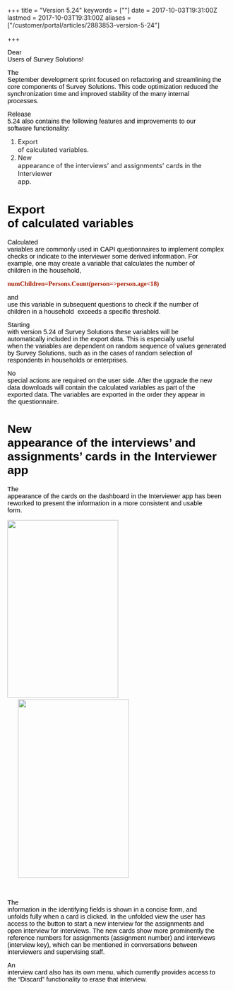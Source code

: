 +++
title = "Version 5.24"
keywords = [""]
date = 2017-10-03T19:31:00Z
lastmod = 2017-10-03T19:31:00Z
aliases = ["/customer/portal/articles/2883853-version-5-24"]

+++

<span id="docs-internal-guid-023fb4fa-e3b8-6e3d-4873-9680fe53689c"><span
style="font-size: 11pt; font-family: Arial; color: rgb(0, 0, 0); background-color: transparent; vertical-align: baseline; white-space: pre-wrap;">Dear
Users of Survey Solutions!</span></span>

<span id="docs-internal-guid-023fb4fa-e3b8-6e3d-4873-9680fe53689c"><span
style="font-size: 11pt; font-family: Arial; color: rgb(0, 0, 0); background-color: transparent; vertical-align: baseline; white-space: pre-wrap;">The
September development sprint focused on refactoring and streamlining the
core components of Survey Solutions. This code optimization reduced the
synchronization time and improved stability of the many internal
processes.      </span></span>

<span id="docs-internal-guid-023fb4fa-e3b8-6e3d-4873-9680fe53689c"><span
style="font-size: 11pt; font-family: Arial; color: rgb(0, 0, 0); background-color: transparent; vertical-align: baseline; white-space: pre-wrap;">Release
5.24 also contains the following features and improvements to our
software functionality:</span></span>

1.  <span
    id="docs-internal-guid-023fb4fa-e3b8-6e3d-4873-9680fe53689c"><span
    style="font-size: 11pt; background-color: transparent; vertical-align: baseline; white-space: pre-wrap;">Export
    of calculated variables.</span></span>
2.  <span
    style="font-size: 11pt; background-color: transparent; vertical-align: baseline; white-space: pre-wrap;">New
    appearance of the interviews’ and assignments’ cards in the
    Interviewer app.</span>

<span id="docs-internal-guid-023fb4fa-e3bc-459e-beff-ae1a8be85ee8"><span style="font-size: 20pt; font-family: Arial; color: rgb(0, 0, 0); background-color: transparent; vertical-align: baseline; white-space: pre-wrap;">Export of calculated variables</span></span>
=======================================================================================================================================================================================================================================================================

<span id="docs-internal-guid-023fb4fa-e3bc-459e-beff-ae1a8be85ee8"><span
style="font-size: 11pt; font-family: Arial; color: rgb(0, 0, 0); background-color: transparent; vertical-align: baseline; white-space: pre-wrap;">Calculated
variables are commonly used in CAPI questionnaires to implement complex
checks or indicate to the interviewer some derived information. For
example, one may create a variable that calculates the number of
children in the household,</span></span>

<span id="docs-internal-guid-023fb4fa-e3bc-459e-beff-ae1a8be85ee8"><span
style="font-size: 11pt; font-family: Consolas; color: rgb(166, 28, 0); background-color: transparent; font-weight: 700; vertical-align: baseline; white-space: pre-wrap;">numChildren=Persons.Count(person=&gt;person.age&lt;18)</span></span>

<span id="docs-internal-guid-023fb4fa-e3bc-459e-beff-ae1a8be85ee8"><span
style="font-size: 11pt; font-family: Arial; color: rgb(0, 0, 0); background-color: transparent; vertical-align: baseline; white-space: pre-wrap;">and
use this variable in subsequent questions to check if the number of
children in a household  exceeds a specific threshold.</span></span>

<span id="docs-internal-guid-023fb4fa-e3bc-459e-beff-ae1a8be85ee8"><span
style="font-size: 11pt; font-family: Arial; color: rgb(0, 0, 0); background-color: transparent; vertical-align: baseline; white-space: pre-wrap;">Starting
with version 5.24 of Survey Solutions these variables will be
automatically included in the export data. This is especially useful
when the variables are dependent on random sequence of values generated
by Survey Solutions, such as in the cases of random selection of
respondents in households or enterprises. </span></span>

<span id="docs-internal-guid-023fb4fa-e3bc-459e-beff-ae1a8be85ee8"><span
style="font-size: 11pt; font-family: Arial; color: rgb(0, 0, 0); background-color: transparent; vertical-align: baseline; white-space: pre-wrap;">No
special actions are required on the user side. After the upgrade the new
data downloads will contain the calculated variables as part of the
exported data. The variables are exported in the order they appear in
the questionnaire. </span></span>

<span id="docs-internal-guid-023fb4fa-e3bc-459e-beff-ae1a8be85ee8"><span style="font-size: 20pt; font-family: Arial; color: rgb(0, 0, 0); background-color: transparent; vertical-align: baseline; white-space: pre-wrap;">New appearance of the interviews’ and assignments’ cards in the Interviewer app</span></span>
========================================================================================================================================================================================================================================================================================================================

<span id="docs-internal-guid-023fb4fa-e3bc-459e-beff-ae1a8be85ee8"><span
style="font-size: 11pt; font-family: Arial; color: rgb(0, 0, 0); background-color: transparent; vertical-align: baseline; white-space: pre-wrap;">The
appearance of the cards on the dashboard in the Interviewer app has been
reworked to present the information in a more consistent and usable
form. </span></span>

<span id="docs-internal-guid-023fb4fa-e3bc-459e-beff-ae1a8be85ee8"><span
style="font-size: 11pt; font-family: Arial; color: rgb(0, 0, 0); background-color: transparent; vertical-align: baseline; white-space: pre-wrap;"><img src="https://lh6.googleusercontent.com/uokfV9tA-KtPsnPBqzAm_PZ-0-uyphi4ObmYUKSxtuiWc8sodiOO6XmrZ5dU6RitFl4wkTCokNoxSkGJ8knQLq7keYMaLZs5yAX5IrQOrn8Dhii-7vrBpTvUVkZOiX64U03hozNC" width="251" height="403" /></span><span
style="font-size: 11pt; font-family: Arial; color: rgb(0, 0, 0); background-color: transparent; vertical-align: baseline; white-space: pre-wrap;">
      </span><span
style="font-size: 11pt; font-family: Arial; color: rgb(0, 0, 0); background-color: transparent; vertical-align: baseline; white-space: pre-wrap;"><img src="https://lh3.googleusercontent.com/Tsnvftc09ianUUXAav4YgZFCFBBC_8HM6gLmws4uRFKQRI1jauz2Klz8nQlPpKsSfzDn8w5dQiZwM2lvecvNaJA_1E_QZMFQpTu4uz1_aP44MBaFsDgEk0S9ozaISOhEhesq-BE-" width="251" height="404" /></span></span>

 

<span id="docs-internal-guid-023fb4fa-e3bc-459e-beff-ae1a8be85ee8"><span
style="font-size: 11pt; font-family: Arial; color: rgb(0, 0, 0); background-color: transparent; vertical-align: baseline; white-space: pre-wrap;">The
information in the identifying fields is shown in a concise form, and
unfolds fully when a card is clicked. In the unfolded view the user has
access to the button to start a new interview for the assignments and
open interview for interviews. The new cards show more prominently the
reference numbers for assignments (assignment number) and interviews
(interview key), which can be mentioned in conversations between
interviewers and supervising staff.</span></span>

<span id="docs-internal-guid-023fb4fa-e3bc-459e-beff-ae1a8be85ee8"><span
style="font-size: 11pt; font-family: Arial; color: rgb(0, 0, 0); background-color: transparent; vertical-align: baseline; white-space: pre-wrap;">An
interview card also has its own menu, which currently provides access to
the “Discard” functionality to erase that interview.</span></span>
